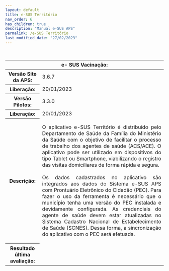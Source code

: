 ```yaml
---
layout: default
title: e-SUS Território
nav_order: 6
has_children: true
description: "Manual e-SUS APS"
permalink: /e-SUS Território
last_modified_date: "27/02/2023"
---
```


<link rel="stylesheet" href="https://maxcdn.bootstrapcdn.com/bootstrap/3.4.1/css/bootstrap.min.css">
  <script src="https://ajax.googleapis.com/ajax/libs/jquery/3.6.3/jquery.min.js"></script>
  <script src="https://maxcdn.bootstrapcdn.com/bootstrap/3.4.1/js/bootstrap.min.js"></script>

<table class="table table-bordered">

  <thead class="row">
    <tr>
      <th class="text-center table-dark" scope="col" colspan="4">e- SUS Vacinação:</th>
    </tr>
  </thead>

  <tbody>
    <tr>
      <th class="col-sm-3"> Versão Site da APS:</th>
      <td> 3.6.7</td>
    </tr>
    <tr>
      <th >Liberação:</th>      
      <td>20/01/2023</td>      
    </tr>
    <tr>
      <th > Versão Pilotos:</th>      
      <td> 3.3.0</td>
    </tr>
    <tr>
      <th >Liberação:</th>    
      <td>20/01/2023</td>  
    </tr>
    <tr>
      <th >Descrição:</th>      
      <td style="text-align:justify">
      
O aplicativo e-SUS Território é distribuído pelo Departamento de Saúde da Família do Ministério da Saúde com o objetivo de facilitar o processo de trabalho dos agentes de saúde (ACS/ACE). O aplicativo pode ser utilizado em dispositivos do tipo Tablet ou Smartphone, viabilizando o registro das visitas domiciliares de forma rápida e segura.
<br>
<br>
Os dados cadastrados no aplicativo são integrados aos dados do Sistema e-SUS APS com Prontuário Eletrônico do Cidadão (PEC). Para fazer o uso da ferramenta é necessário que o município tenha uma versão do PEC instalada e devidamente configurada. As credenciais do agente de saúde devem estar atualizadas no Sistema Cadastro Nacional de Estabelecimento de Saúde (SCNES). Dessa forma, a sincronização do aplicativo com o PEC será efetuada.    
    <tr>
      <th>Resultado última avaliação:</th>      
    </tr>
    
  </tbody>
</table>

<br>
<br>
